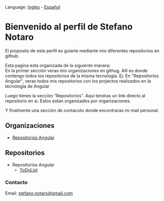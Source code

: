 Language: [Ingles](https://stefanonotaro.github.io/Profile/) - [Español](/README.es.md)

# Bienvenido al perfil de Stefano Notaro

El proposito de este perfil es guiarte mediante mis diferentes repositorios en github.

Esta pagina esta organizada de la siguiente manera:  
  En la primer sección veras mis organizaciones en githug. Allí es donde contengo todos los repositorios de la misma tecnología.
  Ej: En "Repositorios Angular", veras todos mis repositorios con los projectos realizados en la tecnología de Angular
  
  Luego tienes la sección "Repositorios".
  Aqui tendras un link directo al repositorio en si. Estos estan organizados por organizaciones.
  
  Y finalmente una sección de contacoto donde encontraras mi mail personal.

## **Organizaciones**

 - [Repositorios Angular](https://github.com/StefanoNotaro-AngularRepositories "Angular Repositories")

## **Repositorios**

- Repositorios Angular
  - [ToDoList](https://github.com/StefanoNotaro-AngularRepositories/ToDoList "To-Do app project")

### **Contacto**

Email: stefano.notaro@gmail.com
